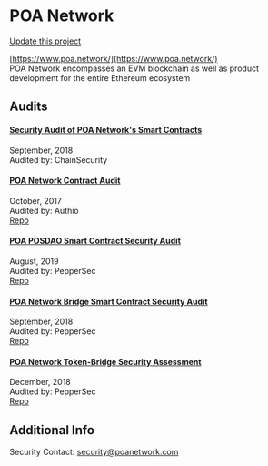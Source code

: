 
# POA Network

[Update this project](https://github.com/ConsenSys/blockchainSecurityDB/edit/master/projects/poa-network.json)
  
[https://www.poa.network/](https://www.poa.network/)<br>
POA Network encompasses an EVM blockchain as well as product development for the entire Ethereum ecosystem


## Audits



#### [Security Audit of POA Network's Smart Contracts](https://github.com/ChainSecurity/audits/blob/master/ChainSecurity_PoA.pdf)

September, 2018<br>
Audited by: ChainSecurity<br>

      


#### [POA Network Contract Audit](https://github.com/authio-ethereum/Audits/blob/master/POANetwork/PoA%20Network%20Contract%20Audit%20Updated%20Styling.pdf)

October, 2017<br>
Audited by: Authio<br>
[Repo](https://github.com/poanetwork/poa-network-consensus-contracts)
      


#### [POA POSDAO Smart Contract Security Audit](https://github.com/peppersec/public-audit-reports/blob/master/reports_pdf/POA-DPOS-audit-report.pdf)

August, 2019<br>
Audited by: PepperSec<br>
[Repo](https://github.com/poanetwork/posdao-contracts)
      


#### [POA Network Bridge Smart Contract Security Audit](https://github.com/peppersec/public-audit-reports/blob/master/reports_pdf/POA-Network-Bridge-audit-report.pdf)

September, 2018<br>
Audited by: PepperSec<br>
[Repo](https://github.com/poanetwork/poa-bridge)
      


#### [POA Network Token-Bridge Security Assessment](https://github.com/peppersec/public-audit-reports/blob/master/reports_pdf/POA-Network-Token-bridge-security-assessment-report.pdf)

December, 2018<br>
Audited by: PepperSec<br>
[Repo](https://github.com/poanetwork/tokenbridge)
      

  



## Additional Info

Security Contact: security@poanetwork.com
